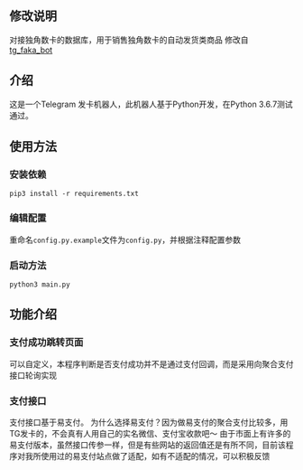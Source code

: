 ## 修改说明
对接独角数卡的数据库，用于销售独角数卡的自动发货类商品
修改自 [tg_faka_bot](https://github.com/lulafun/tg_faka_bot)

## 介绍
这是一个Telegram 发卡机器人，此机器人基于Python开发，在Python 3.6.7测试通过。

## 使用方法
### 安装依赖
`pip3 install -r requirements.txt` 
### 编辑配置
重命名`config.py.example`文件为`config.py`，并根据注释配置参数
### 启动方法
`python3 main.py`

## 功能介绍


### 支付成功跳转页面
可以自定义，本程序判断是否支付成功并不是通过支付回调，而是采用向聚合支付接口轮询实现
### 支付接口
支付接口基于易支付。
为什么选择易支付？因为做易支付的聚合支付比较多，用TG发卡的，不会真有人用自己的实名微信、支付宝收款吧～
由于市面上有许多的易支付版本，虽然接口传参一样，但是有些网站的返回值还是有所不同，目前该程序对我所使用过的易支付站点做了适配，如有不适配的情况，可以积极反馈


